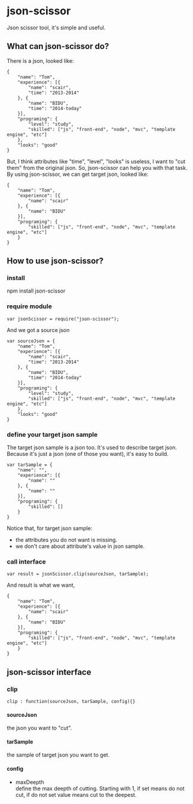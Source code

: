 json-scissor
===================================  
Json scissor tool, it's simple and useful.

What can json-scissor do?
-----------------------------------

There is a json, looked like:
```
{
	"name": "Tom",
	"experience": [{
		"name": "scair",
		"time": "2013-2014"
	}, {
		"name": "BIDU",
		"time": "2014-today"
	}],
	"programing": {
		"level": "study",
		"skilled": ["js", "front-end", "node", "mvc", "template engine", "etc"]
	},
	"looks": "good"
}
```
But, I think attributes like "time", "level", "looks" is useless, I want to "cut them" from the original json.
So, json-scissor can help you with that task.
By using json-scissor, we can get target json, looked like:
```
{
	"name": "Tom",
	"experience": [{
		"name": "scair"
	}, {
		"name": "BIDU"
	}],
	"programing": {
		"skilled": ["js", "front-end", "node", "mvc", "template engine", "etc"]
	}
}
```

How to use json-scissor?
-----------------------------------
### install
npm install json-scissor
### require module
```
var jsonScissor = require("json-scissor");
```
And we got a source json
```
var sourceJson = {
	"name": "Tom",
	"experience": [{
		"name": "scair",
		"time": "2013-2014"
	}, {
		"name": "BIDU",
		"time": "2014-today"
	}],
	"programing": {
		"level": "study",
		"skilled": ["js", "front-end", "node", "mvc", "template engine", "etc"]
	},
	"looks": "good"
}
```
### define your target json sample
The target json sample is a json too. It's used to describe target json. Because it's just a json (one of those you want), it's easy to build.
```
var tarSample = {
	"name": "",
	"experience": [{
		"name": ""
	}, {
		"name": ""
	}],
	"programing": {
		"skilled": []
	}
}
```
Notice that, for target json sample:
* the attributes you do not want is missing.
* we don't care about attribute's value in json sample.

### call interface
```
var result = jsonScissor.clip(sourceJson, tarSample);

```
And result is what we want,
```
{
	"name": "Tom",
	"experience": [{
		"name": "scair"
	}, {
		"name": "BIDU"
	}],
	"programing": {
		"skilled": ["js", "front-end", "node", "mvc", "template engine", "etc"]
	}
}
```
json-scissor interface
-----------------------------------
### clip
```
clip : function(sourceJson, tarSample, config){}
```
#### sourceJson 
  the json you want to "cut".
#### tarSample 
  the sample of target json you want to get.
#### config
  * maxDeepth<br>
  define the max deepth of cutting. Starting with 1, if set means do not cut, if do not set value means cut to the deepest. 

